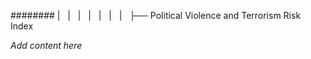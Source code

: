 ######## |   |   |   |   |   |   |   ├── Political Violence and Terrorism Risk Index

*Add content here*